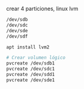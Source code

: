 crear 4 particiones, linux lvm

```sh
/dev/sdb
/dev/sdc
/dev/sde
/dev/sdf

apt install lvm2

# Crear volumen lógico
pvcreate /dev/sdb1
pvcreate /dev/sdc1
pvcreate /dev/sdd1
pvcreate /dev/sde1
```